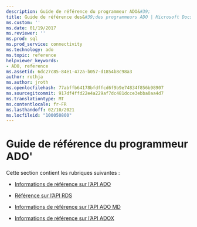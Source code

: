 ```yaml
---
description: Guide de référence du programmeur ADO&#39;
title: Guide de référence des&#39;des programmeurs ADO | Microsoft Docs
ms.custom: ''
ms.date: 01/19/2017
ms.reviewer: ''
ms.prod: sql
ms.prod_service: connectivity
ms.technology: ado
ms.topic: reference
helpviewer_keywords:
- ADO, reference
ms.assetid: 6dc27c85-84e1-472a-b057-d1854b8c98a3
author: rothja
ms.author: jroth
ms.openlocfilehash: 77abffb64178bfdffcd6f9b9e74834f856b98907
ms.sourcegitcommit: 917df4ffd22e4a229af7dc481dcce3ebba0aa4d7
ms.translationtype: MT
ms.contentlocale: fr-FR
ms.lasthandoff: 02/10/2021
ms.locfileid: "100050800"
---
```

# <a name="ado-programmer39s-reference"></a>Guide de référence du programmeur ADO&#39;
Cette section contient les rubriques suivantes :  
  
-   [Informations de référence sur l’API ADO](./ado-api/ado-api-reference.md)  
  
-   [Référence sur l’API RDS](./rds-api/rds-api-reference.md)  
  
-   [Informations de référence sur l’API ADO MD](./ado-md-api/ado-md-object-model.md)  
  
-   [Informations de référence sur l’API ADOX](./adox-api/adox-object-model.md)
